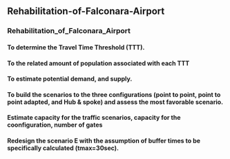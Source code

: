 ## Rehabilitation-of-Falconara-Airport
### Rehabilitation_of_Falconara_Airport
#### To determine the Travel Time Threshold (TTT).
#### To the related amount of population associated with each TTT
#### To estimate potential demand, and supply.
#### To build the scenarios to the three configurations (point to point, point to point adapted, and Hub & spoke) and assess the most favorable scenario.
#### Estimate capacity for the traffic scenarios, capacity for the coonfiguration, number of gates 
#### Redesign the scenario E with the assumption of buffer times to be specifically calculated (tmax=30sec).
